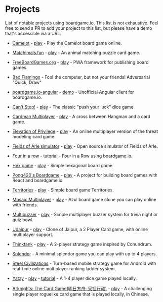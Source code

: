 # Projects

List of notable projects using boardgame.io. This list is not exhaustive. Feel free to send a PR to add your project to this list, but please have a demo that's accessible via a URL.

- [Camelot](https://github.com/blunket/camelot) - [play](https://www.playcamelot.com/) - Play the Camelot board game online.

- [Matchimals.fun](https://github.com/chrisheninger/matchimals.fun) - [play](https://www.matchimals.fun/) - An animal matching puzzle card game.

- [FreeBoardGames.org](https://github.com/freeboardgames/FreeBoardGames.org) - [play](https://www.freeboardgames.org) - PWA framework for publishing board games.

- [Bad Flamingo](https://github.com/jayelm/bad-flamingo) - Fool the computer, but not your friends! Adversarial "Quick, Draw"

- [boardgame.io-angular](https://github.com/turn-based/boardgame.io-angular) - [demo](https://turn-based-209306.firebaseapp.com/) - Unofficial Angular client for boardgame.io.

- [Can't Stop!](https://github.com/simlmx/cantstop) - [play](https://cantstop.fun) - The classic "push your luck" dice game.

- [Cardman Multiplayer](https://github.com/VengelStudio/cardman-multiplayer) - [play](http://cardman-multiplayer.herokuapp.com) - A cross between Hangman and a card game.

- [Elevation of Privilege](https://github.com/dehydr8/elevation-of-privilege) - [play](https://elevation-of-privilege.herokuapp.com/) - An online multiplayer version of the threat modeling card game.

- [Fields of Arle simulator](https://github.com/philihp/fields-of-arle) - [play](https://arle.philihp.com) - Open source simulator of Fields of Arle.

- [Four in a row](https://github.com/PJohannessen/four-in-a-row) - [tutorial](https://www.lonesomecrowdedweb.com/blog/four-in-a-row-boardgameio/) - Four in a Row using boardgame.io.

- [Hex game](https://github.com/Korla/hexgame) - [play](https://korla.github.io/hexgame/build/) - Simple hexagonal board game.

- [Pong420's Boardgame](https://github.com/Pong420/Boardgame) - [play](http://play-boardgame.herokuapp.com) - A project for building board games with React and boardgame.io.

- [Territories](https://github.com/lehaSVV2009/territories) - [play](https://lehasvv2009.github.io/territories/) - Simple board game Territories.

- [Mosaic Multiplayer](https://github.com/maciejmatu/mosaic) - [play](https://playmosaic.online/) - Azul board game clone you can play online with friends.

- [Multibuzzer](https://github.com/wsun/multibuzzer) - [play](https://multibuzz.app) - Simple multiplayer buzzer system for trivia night or quiz bowl.

- [Udaipur](https://github.com/skvrahul/UdaipurGame) - [play](https://udaipur-game.herokuapp.com/) - Clone of Jaipur, a 2 Player Card game, with online multiplayer support.

- [Thinktank](https://github.com/averycrespi/thinktank) - [play](https://thinktank.crespi.dev) - A 2-player strategy game inspired by Conundrum.

- [Splendor](http://bestboards.ir) - A minimal splendor game you can play with up to 4 players.

- [Steel Civilizations](https://play.google.com/store/apps/details?id=com.hydra.steelcivs) - Turn-based mobile strategy game for Android with real-time online multiplayer ranking ladder system.

- [Yatzy](https://github.com/pjohannessen/yatzy) - [play](https://www.lonesomecrowdedweb.com/yatzy/) - [tutorial](https://www.lonesomecrowdedweb.com/blog/yatzy-boardgameio/) - A 1-4 player dice game played locally.

- [Arknights: The Card Game(明日方舟: 采掘行动)](https://github.com/dadiaogames/arknights-card-game) - [play](https://dadiaogames.github.io/arknights-card-game/) - A challenging single player roguelike card game that is played locally, in Chinese.
